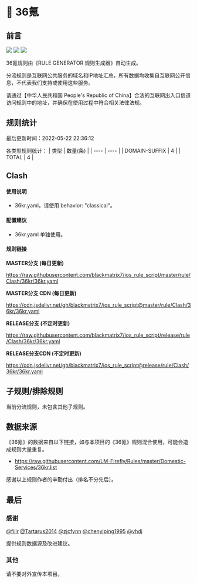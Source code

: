 # 🧸 36氪

## 前言

![](https://shields.io/badge/-移除重复规则-ff69b4) ![](https://shields.io/badge/-DOMAIN与DOMAIN--SUFFIX合并-green) ![](https://shields.io/badge/-IP--CIDR(6)合并-blueviolet) 

36氪规则由《RULE GENERATOR 规则生成器》自动生成。

分流规则是互联网公共服务的域名和IP地址汇总，所有数据均收集自互联网公开信息，不代表我们支持或使用这些服务。

请通过【中华人民共和国 People's Republic of China】合法的互联网出入口信道访问规则中的地址，并确保在使用过程中符合相关法律法规。

## 规则统计

最后更新时间：2022-05-22 22:36:12

各类型规则统计：
| 类型 | 数量(条)  | 
| ---- | ----  |
| DOMAIN-SUFFIX | 4  | 
| TOTAL | 4  | 


## Clash 

#### 使用说明
- 36kr.yaml，请使用 behavior: "classical"。

#### 配置建议
- 36kr.yaml 单独使用。

#### 规则链接
**MASTER分支 (每日更新)**

https://raw.githubusercontent.com/blackmatrix7/ios_rule_script/master/rule/Clash/36kr/36kr.yaml

**MASTER分支 CDN (每日更新)**

https://cdn.jsdelivr.net/gh/blackmatrix7/ios_rule_script@master/rule/Clash/36kr/36kr.yaml

**RELEASE分支 (不定时更新)**

https://raw.githubusercontent.com/blackmatrix7/ios_rule_script/release/rule/Clash/36kr/36kr.yaml

**RELEASE分支CDN (不定时更新)**

https://cdn.jsdelivr.net/gh/blackmatrix7/ios_rule_script@release/rule/Clash/36kr/36kr.yaml

## 子规则/排除规则


当前分流规则，未包含其他子规则。

## 数据来源

《36氪》的数据来自以下链接，如与本项目的《36氪》规则混合使用，可能会造成规则大量重复。

- https://raw.githubusercontent.com/LM-Firefly/Rules/master/Domestic-Services/36kr.list


感谢以上规则作者的辛勤付出（排名不分先后）。

## 最后

### 感谢

[@fiiir](https://github.com/fiiir) [@Tartarus2014](https://github.com/Tartarus2014) [@zjcfynn](https://github.com/zjcfynn) [@chenyiping1995](https://github.com/chenyiping1995) [@vhdj](https://github.com/vhdj)

提供规则数据源及改进建议。

### 其他

请不要对外宣传本项目。